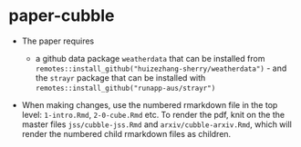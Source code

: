 # paper-cubble

* The paper requires 

    - a github data package `weatherdata` that can be installed from `remotes::install_github("huizezhang-sherry/weatherdata")`     - and the `strayr` package that can be installed with `remotes::install_github("runapp-aus/strayr")`

* When making changes, use the numbered rmarkdown file in the top level: `1-intro.Rmd`, `2-0-cube.Rmd` etc. To render the pdf, knit on the the master files `jss/cubble-jss.Rmd` and `arxiv/cubble-arxiv.Rmd`, which will render the numbered child rmarkdown files as children.